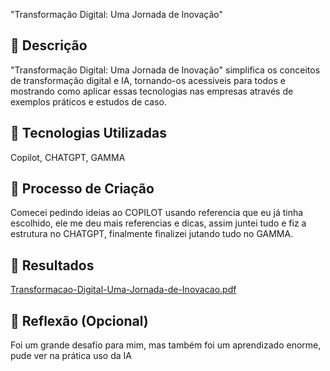 "Transformação Digital: Uma Jornada de Inovação"
## 📒 Descrição
"Transformação Digital: Uma Jornada de Inovação" simplifica os conceitos de transformação digital e IA, tornando-os acessíveis para todos e mostrando como aplicar essas tecnologias nas empresas através de exemplos práticos e estudos de caso.
## 🤖 Tecnologias Utilizadas
Copilot, CHATGPT, GAMMA
## 🧐 Processo de Criação
Comecei pedindo ideias ao COPILOT usando referencia que eu já tinha escolhido, ele me deu mais referencias e dicas, assim juntei tudo e fiz a estrutura no CHATGPT, finalmente finalizei jutando tudo no GAMMA.
## 🚀 Resultados
[Transformacao-Digital-Uma-Jornada-de-Inovacao.pdf](https://github.com/user-attachments/files/17852106/Transformacao-Digital-Uma-Jornada-de-Inovacao.pdf)

## 💭 Reflexão (Opcional)
Foi um grande desafio para mim, mas também foi um aprendizado enorme, pude ver na prática uso da IA
